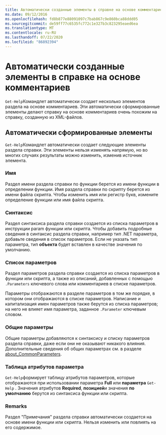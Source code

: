 ```yaml
---
title: Автоматически созданные элементы в справке на основе комментариев
ms.date: 09/12/2016
ms.openlocfilehash: fd8b877e88091097c7bab867c9e860bca88ddd05
ms.sourcegitcommit: de59ff77c6535fc772c1e327b3c823295eaed6ea
ms.translationtype: MT
ms.contentlocale: ru-RU
ms.lasthandoff: 07/22/2020
ms.locfileid: "86892394"
---
```

# <a name="autogenerated-elements-of-comment-based-help"></a>Автоматически созданные элементы в справке на основе комментариев

`Get-Help`Командлет автоматически создает несколько элементов раздела на основе комментариев. Эти автоматически сформированные элементы делают справку на основе комментариев очень похожим на справку, созданную из XML-файлов.

## <a name="autogenerated-elements"></a>Автоматически сформированные элементы

`Get-Help`Командлет автоматически создает следующие элементы раздела справки. Эти элементы нельзя изменять напрямую, но во многих случаях результаты можно изменить, изменив источник элемента.

### <a name="name"></a>Имя

Раздел имени раздела справки по функции берется из имени функции в определении функции. Имя раздела справки по скрипту берется из имени файла скрипта. Чтобы изменить имя или регистр букв, измените определение функции или имя файла скрипта.

### <a name="syntax"></a>Синтаксис

Раздел синтаксиса раздела справки создается из списка параметров в инструкции param функции или скрипта. Чтобы добавить подробные сведения в синтаксис раздела справки, например тип .NET параметра, добавьте сведения в список параметров. Если не указать тип параметра, тип **объекта** будет вставлен в качестве значения по умолчанию.

### <a name="parameter-list"></a>Список параметров

Раздел параметров раздела справки создается из списка параметров в функции или скрипта, а также из описаний, добавленных с помощью `.Parameters` ключевого слова или комментариев в списке параметров.

Параметры отображаются в разделе параметров в том же порядке, в котором они отображаются в списке параметров. Написание и капитализация имен параметров также берутся из списка параметров; на него не влияет имя параметра, заданное `.Parameter` ключевым словом.

### <a name="common-parameters"></a>Общие параметры

Общие параметры добавляются к синтаксису и списку параметров раздела справки, даже если они не оказывают никакого влияния. Дополнительные сведения об общих параметрах см. в разделе [about_CommonParameters](/powershell/module/microsoft.powershell.core/about/about_commonparameters).

### <a name="parameter-attribute-table"></a>Таблица атрибутов параметра

`Get-Help`формирует таблицу атрибутов параметров, которые отображаются при использовании параметра **Full** или **параметра** `Get-Help` . Значения атрибутов **Required**, **позицией**и значения **по умолчанию** берутся из синтаксиса функции или скрипта.

### <a name="remarks"></a>Remarks

Раздел "Примечания" раздела справки автоматически создается на основе имени функции или скрипта.
Нельзя изменить или повлиять на его содержимое.
